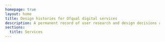 ```yaml
---
homepage: true
layout: home
title: Design histories for Ofqual digital services
description: A permanent record of user research and design decisions across our services
sections:
  title: Services
---
```

